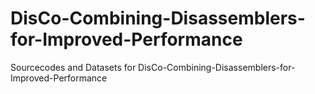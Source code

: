# DisCo-Combining-Disassemblers-for-Improved-Performance
Sourcecodes and Datasets for DisCo-Combining-Disassemblers-for-Improved-Performance

